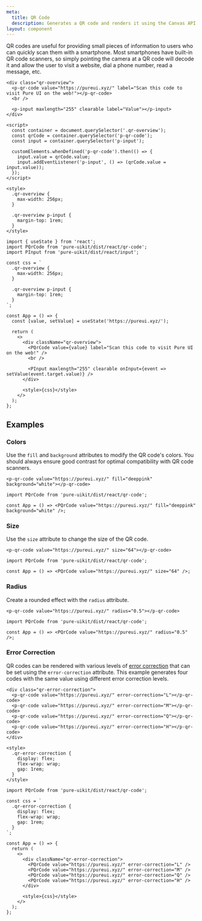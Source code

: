 ```yaml
---
meta:
  title: QR Code
  description: Generates a QR code and renders it using the Canvas API.
layout: component
---
```


QR codes are useful for providing small pieces of information to users who can quickly scan them with a smartphone. Most smartphones have built-in QR code scanners, so simply pointing the camera at a QR code will decode it and allow the user to visit a website, dial a phone number, read a message, etc.

```html:preview
<div class="qr-overview">
  <p-qr-code value="https://pureui.xyz/" label="Scan this code to visit Pure UI on the web!"></p-qr-code>
  <br />

  <p-input maxlength="255" clearable label="Value"></p-input>
</div>

<script>
  const container = document.querySelector('.qr-overview');
  const qrCode = container.querySelector('p-qr-code');
  const input = container.querySelector('p-input');

  customElements.whenDefined('p-qr-code').then(() => {
    input.value = qrCode.value;
    input.addEventListener('p-input', () => (qrCode.value = input.value));
  });
</script>

<style>
  .qr-overview {
    max-width: 256px;
  }

  .qr-overview p-input {
    margin-top: 1rem;
  }
</style>
```

```jsx:react
import { useState } from 'react';
import PQrCode from 'pure-uikit/dist/react/qr-code';
import PInput from 'pure-uikit/dist/react/input';

const css = `
  .qr-overview {
    max-width: 256px;
  }

  .qr-overview p-input {
    margin-top: 1rem;
  }
`;

const App = () => {
  const [value, setValue] = useState('https://pureui.xyz/');

  return (
    <>
      <div className="qr-overview">
        <PQrCode value={value} label="Scan this code to visit Pure UI on the web!" />
        <br />

        <PInput maxlength="255" clearable onInput={event => setValue(event.target.value)} />
      </div>

      <style>{css}</style>
    </>
  );
};
```

## Examples

### Colors

Use the `fill` and `background` attributes to modify the QR code's colors. You should always ensure good contrast for optimal compatibility with QR code scanners.

```html:preview
<p-qr-code value="https://pureui.xyz/" fill="deeppink" background="white"></p-qr-code>
```

```jsx:react
import PQrCode from 'pure-uikit/dist/react/qr-code';

const App = () => <PQrCode value="https://pureui.xyz/" fill="deeppink" background="white" />;
```

### Size

Use the `size` attribute to change the size of the QR code.

```html:preview
<p-qr-code value="https://pureui.xyz/" size="64"></p-qr-code>
```

```jsx:react
import PQrCode from 'pure-uikit/dist/react/qr-code';

const App = () => <PQrCode value="https://pureui.xyz/" size="64" />;
```

### Radius

Create a rounded effect with the `radius` attribute.

```html:preview
<p-qr-code value="https://pureui.xyz/" radius="0.5"></p-qr-code>
```

```jsx:react
import PQrCode from 'pure-uikit/dist/react/qr-code';

const App = () => <PQrCode value="https://pureui.xyz/" radius="0.5" />;
```

### Error Correction

QR codes can be rendered with various levels of [error correction](https://www.qrcode.com/en/about/error_correction.html) that can be set using the `error-correction` attribute. This example generates four codes with the same value using different error correction levels.

```html:preview
<div class="qr-error-correction">
  <p-qr-code value="https://pureui.xyz/" error-correction="L"></p-qr-code>
  <p-qr-code value="https://pureui.xyz/" error-correction="M"></p-qr-code>
  <p-qr-code value="https://pureui.xyz/" error-correction="Q"></p-qr-code>
  <p-qr-code value="https://pureui.xyz/" error-correction="H"></p-qr-code>
</div>

<style>
  .qr-error-correction {
    display: flex;
    flex-wrap: wrap;
    gap: 1rem;
  }
</style>
```

```jsx:react
import PQrCode from 'pure-uikit/dist/react/qr-code';

const css = `
  .qr-error-correction {
    display: flex;
    flex-wrap: wrap;
    gap: 1rem;
  }
`;

const App = () => {
  return (
    <>
      <div className="qr-error-correction">
        <PQrCode value="https://pureui.xyz/" error-correction="L" />
        <PQrCode value="https://pureui.xyz/" error-correction="M" />
        <PQrCode value="https://pureui.xyz/" error-correction="Q" />
        <PQrCode value="https://pureui.xyz/" error-correction="H" />
      </div>

      <style>{css}</style>
    </>
  );
};
```
